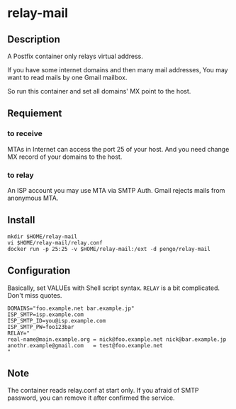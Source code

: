 # relay-mail

## Description

A Postfix container only relays virtual address.

If you have some internet domains and then many mail addresses,
You may want to read mails by one Gmail mailbox.

So run this container and set all domains' MX point to the host.

## Requiement

### to receive
MTAs in Internet can access the port 25 of your host.
And you need change MX record of your domains to the host.

### to relay
An ISP account you may use MTA via SMTP Auth.
Gmail rejects mails from anonymous MTA.

## Install

```shell
mkdir $HOME/relay-mail
vi $HOME/relay-mail/relay.conf
docker run -p 25:25 -v $HOME/relay-mail:/ext -d pengo/relay-mail
```

## Configuration

Basically, set VALUEs with Shell script syntax.
`RELAY` is a bit complicated.  Don't miss quotes.

```shell
DOMAINS="foo.example.net bar.example.jp"
ISP_SMTP=isp.example.com
ISP_SMTP_ID=you@isp.example.com
ISP_SMTP_PW=foo123bar
RELAY="
real-name@main.example.org = nick@foo.example.net nick@bar.example.jp
anothr.example@gmail.com   = test@foo.example.net
"
```

## Note

The container reads relay.conf at start only.
If you afraid of SMTP password, you can remove it after confirmed the service.

